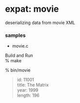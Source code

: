 expat: movie
===============

deserializing data from movie XML  

### samples  
- movie.c

Build and Run  
% make  

% bin/movie  
> id: 11001  
> title: The Matrix  
> year: 1999  
> length: 196  


